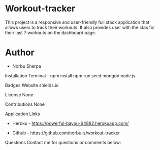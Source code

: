 # Workout-tracker

This project is a responsive and user-friendly full stack application   that allows users to track their workouts. It also provides user with the stas for their last 7 workouts on the dashboard page.


# Author
- Norbu Sherpa



Installation
Terminal -
npm install
npm run seed
mongod
node.js




Badges
Website shields.io

License
None

Contributions
None

Application LInks

- Heroku - https://powerful-bayou-64892.herokuapp.com/

- Github - https://github.com/norbu-s/workout-tracker

Questions
Contact me for questions or comments below: